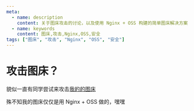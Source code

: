 ```yaml
---
meta:
  - name: description
    content: 关于图床攻击的讨论，以及使用 Nginx + OSS 构建的简单图床解决方案
  - name: keywords
    content: 图床,攻击,Nginx,OSS,安全
tags: ["图床", "攻击", "Nginx", "OSS", "安全"]
---
```


# 攻击图床？

貌似一直有同学尝试来攻击[我的的图床](https://playground.z.wiki/img-cloud/index.html)

<ImgView title="攻击图床" url="https://9.z.wiki/autoupload/20240524/Scm1/958X1840/image.png" />


殊不知我的图床仅仅是用 Nginx + OSS 做的，嘿嘿

<ImgView title="攻击图床" url="https://4.z.wiki/autoupload/20240524/TEKf/192X204/image.png" />


